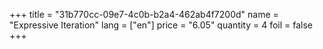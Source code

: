 +++
title = "31b770cc-09e7-4c0b-b2a4-462ab4f7200d"
name = "Expressive Iteration"
lang = ["en"]
price = "6.05"
quantity = 4
foil = false
+++
